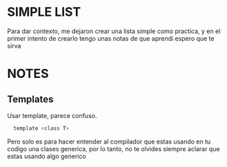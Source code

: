 # SIMPLE LIST
Para dar contexto, me dejaron crear una lista simple como practica, y 
en el primer intento de crearlo tengo unas notas de que aprendi espero
 que te sirva
# NOTES
## Templates
Usar template, parece confuso.
```c
  template <class T>
```
Pero solo es para hacer entender al compilador que estas usando en tu codigo
 una clases generica, por lo tanto, no te olvides siempre aclarar que estas usando
 algo generico
